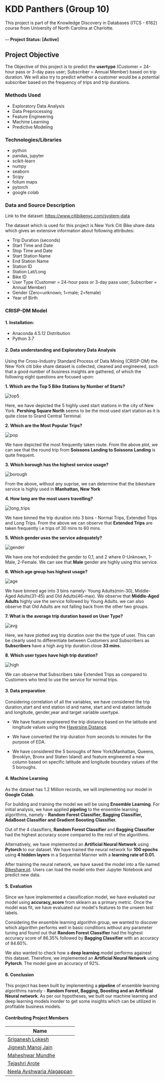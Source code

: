 # KDD Panthers (Group 10)
This project is part of the Knowledge Discovery in Databases (ITCS - 6162) course from University of North Carolina at Charlotte.

#### -- Project Status: [Active]

## Project Objective
The Objective of this project is to predict the **usertype** (Customer = 24-hour pass or 3-day pass user; Subscriber = Annual Member) based on trip duration. We will also try to predict whether a customer would be a potential subscriber based on the frequency of trips and trip durations.

### Methods Used  
* Exploratory Data Analysis
* Data Preprocessing 
* Feature Engineering
* Machine Learning
* Predictive Modeling

### Technologies/Libraries
* python
* pandas, jupyter
* scikit-learn
* numpy
* seaborn
* Scipy
* folium maps
* pytorch
* google colab

### Data and Source Description 
Link to the dataset: https://www.citibikenyc.com/system-data

The dataset which is used for this project is New York Citi Bike share data which gives an extensive information about following attributes:
* Trip Duration (seconds)
* Start Time and Date
* Stop Time and Date
* Start Station Name
* End Station Name
* Station ID
* Station Lat/Long
* Bike ID
* User Type (Customer = 24-hour pass or 3-day pass user; Subscriber = Annual Member)
* Gender (Zero=unknown; 1=male; 2=female)
* Year of Birth

### CRISP-DM Model

#### 1. Installation:
   - Anaconda 4.5.12 Distribution
   - Python 3.7
   
#### 2. Data understanding and Exploratory Data Analysis

Using the Cross-Industry Standard Process of Data Mining (CRISP-DM) the New York citi bike share dataset is collected, cleaned and engineered, such that a good number of business insights are gathered, of which the following eight questions are focused upon:

**1. Which are the Top 5 Bike Stations by Number of Starts?**

![top5](https://github.com/sriganeshlokesh/kdd_project_team_10/blob/master/img/Top5.png)

Here, we have depicted the 5 highly used start stations in the city of New York. **Pershing Square North** seems to be the most used start station as it is quite close to Grand Central Terminal.

**2. Which are the Most Popular Trips?**

![pop](https://github.com/sriganeshlokesh/kdd_project_team_10/blob/master/img/Most%20Popular.png)

We have depicted the most frequently taken route. From the above plot, we can see that the round trip from **Soissons Landing to Soissons Landing** is quite frequent.

**3. Which borough has the highest service usage?**

![borough](https://github.com/sriganeshlokesh/kdd_project_team_10/blob/master/img/Borough.png)

From the above, without any suprise, we can determine that the bikeshare service is highly used in **Manhattan, New York**

**4. How long are the most users travelling?**

![long_trips](https://github.com/sriganeshlokesh/kdd_project_team_10/blob/master/img/Long%20Travelling.png)

We have binned the trip duration into 3 bins - Normal Trips, Extended Trips and Long Trips. From the above we can observe that **Extended Trips** are taken frequently i.e trips of 30 mins to 60 mins.

**5. Which gender uses the service adequately?**

![gender](https://github.com/sriganeshlokesh/kdd_project_team_10/blob/master/img/Gender.png)

We have one hot endoded the gender to 0,1, and 2 where 0-Unknown, 1-Male, 2-Female. We can see that **Male** gender are highly using this service.

**6. Which age group has highest usage?**

![age](https://github.com/sriganeshlokesh/kdd_project_team_10/blob/master/img/Age%20Group.png)

We have binned age into 3 bins namely- Young Adults(min-30), Middle-Aged Adults(31-45) and Old Adults(46-max). We observe that **Middle-Aged Adults** highly use the service followed by Young Adults. we can also observe that Old Adults are not falling back from the other two groups.

**7. What is the average trip duration based on User Type?**

![avg](https://github.com/sriganeshlokesh/kdd_project_team_10/blob/master/img/Avg%20Trip%20Duration.png)

Here, we have plotted avg trip duration over the the type of user. This can be clearly used to differentiate between Customers and Subscribers as **Subscribers** have a high avg trip duration close **33 mins**.

**8. Which user types have high trip duration?**

![high](https://github.com/sriganeshlokesh/kdd_project_team_10/blob/master/img/Highest%20Trip%20Duration.png)

We can observe that Subscribers take Extended Trips as compared to Customers who tend to use the service for normal trips.


#### 3. Data preparation

Considering correlation of all the variables, we have considered the trip duration,start and end station id and name, start and end station latitude and longitude, gender,year and target variable usertype.

* We have feature engineered the trip distance based on the latitude and longitude values using the [Haversine Distance](https://en.wikipedia.org/wiki/Haversine_formula).

* We have converted the trip duration from seconds to minutes for the purpose of EDA.

* We have considered the 5 boroughs of New York(Manhattan, Queens, Brooklyn, Bronx and Staten Island) and feature engineered a new column based on specific latitude and longitude boundary values of the 5 boroughs.

#### 4. Machine Learning

As the dataset has 1.2 Million records, we will implementing our model in **Google Colab**.

For building and training the model we will be using **Ensemble Learning**. For initial analysis, we have applied **pipeling** to the ensemble learning algorithms, namely - **Random Forest Classifier, Bagging Classifier, AdaBoost Classifier and Gradient Boosting Classifier.** 

Out of the 4 classifiers, **Random Forest Classifier** and **Bagging Classifier** had the highest accuracy score compared to the rest of the algorithms.

Alternatively, we have implemented an **Artificial Neural Network** using **Pytorch** to our dataset. We have trained the neural network for **100 epochs** using **4 hidden layers** in a Sequential Manner with a **learning rate of 0.01.**

After training the neural network, we have saved the model into a file named [Bikeshare.pt](https://github.com/sriganeshlokesh/kdd_project_team_10/blob/master/Bikeshare.pt). Users can load the model onto their Jupyter Notebook and predict new data.

#### 5. Evaluation

Since we have implemented a classification model, we have evaluated our model using **accuracy_score** from sklearn as a primary metric. Once the model was fit, we have evaluated our model's features to the unseen test labels. 

Considering the ensemble learning algorithm group, we wanted to discover which algorithm performs well in basic conditions without any parameter tuning and found out that **Random Forest Classifier** had the highest accuracy score of 86.35% followed by **Bagging Classifier** with an accuracy of 84.60%.

We also wanted to check how a **deep learning** model performs againest this dataset. Therefore, we implemented an **Artificial Neural Network** using **Pytorch**. The model gave an accuracy of 92%. 

#### 6. Conclusion 

This project has been built by implementing a **pipeline** of ensemble learning algorithms namely - **Random Forest, Bagging, Boosting and an Artificial Neural network**. As per our hypotheses, we built our machine learning and deep learning models inorder to get some insights which can be utilized in profitable business models. 

#### Contributing Project Members

|Name     | 
|---------|
|[Sriganesh Lokesh](https://github.com/sriganeshlokesh)| 
|[Jignesh Manoj Jain](https://github.com/jignesh-jain) |    
|[Maheshwar Mundhe](https://github.com/maheshwar-mundhe) |    
|[Tejashri Arote](https://github.com/tejashriarote)|    
|[Neela Ayshwaria Alagappan](https://github.com/NeelaAyshwaria) |
